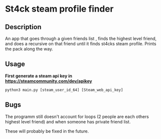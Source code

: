 # St4ck steam profile finder

## Description

   An app that goes through a given friends list , finds the highest level friend,
   and does a recursive on that friend until it finds st4cks steam profile. Prints the pack along the way.

## Usage

**First generate a steam api key in https://steamcommunity.com/dev/apikey**

    python3 main.py [steam_user_id_64] [Steam_web_api_key]

## Bugs 

The programm still doesn't account for loops (2 people are each others highest level friend) and when someone has
private friend list.

These will probably be fixed in the future.
